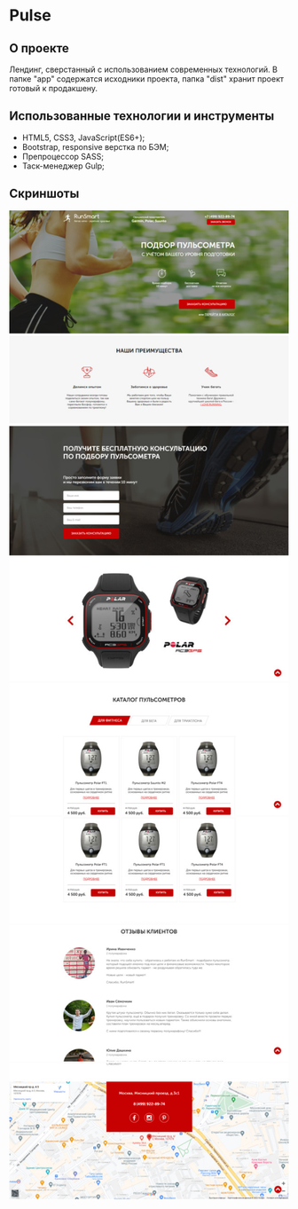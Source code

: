 # Pulse
## О проекте
Лендинг, сверстанный с использованием современных технологий.
В папке "app" содержатся исходники проекта, папка "dist" хранит проект готовый к продакшену.

## Использованные технологии и инструменты
- HTML5, CSS3, JavaScript(ES6+);
- Bootstrap, responsive верстка по БЭМ;
- Препроцессор SASS;
- Таск-менеджер Gulp;

## Скриншоты
![Первый скриншот](https://github.com/mostGr/Pulse/blob/main/app/img/screenshots/1.jpg?raw=true)
![Второй скриншот](https://github.com/mostGr/Pulse/blob/main/app/img/screenshots/2.jpg?raw=true)
![Третий скриншот](https://github.com/mostGr/Pulse/blob/main/app/img/screenshots/3.jpg?raw=true)
![Четвертый скриншот](https://github.com/mostGr/Pulse/blob/main/app/img/screenshots/4.jpg?raw=true)
![Пятый скриншот](https://github.com/mostGr/Pulse/blob/main/app/img/screenshots/5.jpg?raw=true)
![Шестой скриншот](https://github.com/mostGr/Pulse/blob/main/app/img/screenshots/6.jpg?raw=true)
![Седьмой скриншот](https://github.com/mostGr/Pulse/blob/main/app/img/screenshots/7.jpg?raw=true)
![Восьмой скриншот](https://github.com/mostGr/Pulse/blob/main/app/img/screenshots/8.jpg?raw=true)
